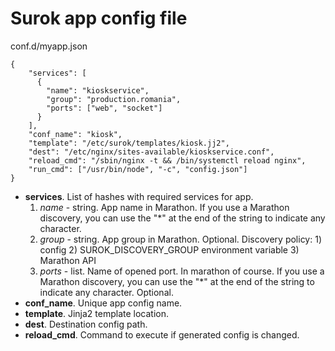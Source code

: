 # Surok app config file

conf.d/myapp.json
```
{
    "services": [
      {
        "name": "kioskservice",
        "group": "production.romania",
        "ports": ["web", "socket"]
      }
    ],
    "conf_name": "kiosk",
    "template": "/etc/surok/templates/kiosk.jj2",
    "dest": "/etc/nginx/sites-available/kioskservice.conf",
    "reload_cmd": "/sbin/nginx -t && /bin/systemctl reload nginx",
    "run_cmd": ["/usr/bin/node", "-c", "config.json"]
}
```
* **services**. List of hashes with required services for app.
  1. _name_ - string. App name in Marathon. If you use a Marathon discovery, you can use the "*" at the end of the string to indicate any character.
  2. _group_ - string. App group in Marathon. Optional. Discovery policy: 1) config 2) SUROK_DISCOVERY_GROUP environment variable 3) Marathon API
  3. _ports_ - list. Name of opened port. In marathon of course. If you use a Marathon discovery, you can use the "*" at the end of the string to indicate any character. Optional.
* **conf_name**. Unique app config name.
* **template**. Jinja2 template location.
* **dest**. Destination config path.
* **reload_cmd**. Command to execute if generated config is changed.

